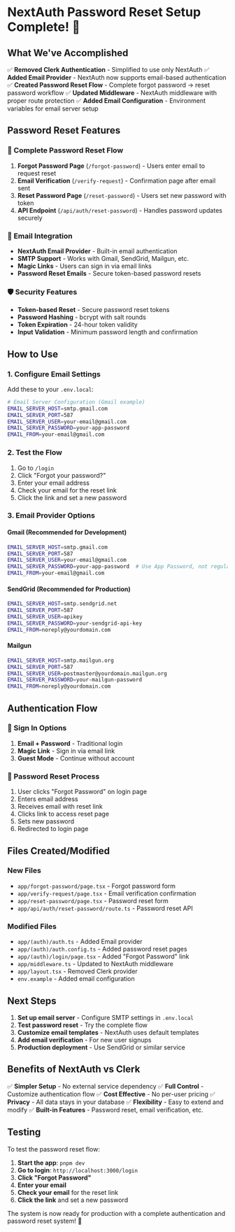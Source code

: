 # NextAuth Password Reset Setup Complete! 🎉

## What We've Accomplished

✅ **Removed Clerk Authentication** - Simplified to use only NextAuth
✅ **Added Email Provider** - NextAuth now supports email-based authentication
✅ **Created Password Reset Flow** - Complete forgot password → reset password workflow
✅ **Updated Middleware** - NextAuth middleware with proper route protection
✅ **Added Email Configuration** - Environment variables for email server setup

## Password Reset Features

### 🔐 Complete Password Reset Flow
1. **Forgot Password Page** (`/forgot-password`) - Users enter email to request reset
2. **Email Verification** (`/verify-request`) - Confirmation page after email sent
3. **Reset Password Page** (`/reset-password`) - Users set new password with token
4. **API Endpoint** (`/api/auth/reset-password`) - Handles password updates securely

### 📧 Email Integration
- **NextAuth Email Provider** - Built-in email authentication
- **SMTP Support** - Works with Gmail, SendGrid, Mailgun, etc.
- **Magic Links** - Users can sign in via email links
- **Password Reset Emails** - Secure token-based password resets

### 🛡️ Security Features
- **Token-based Reset** - Secure password reset tokens
- **Password Hashing** - bcrypt with salt rounds
- **Token Expiration** - 24-hour token validity
- **Input Validation** - Minimum password length and confirmation

## How to Use

### 1. Configure Email Settings
Add these to your `.env.local`:

```bash
# Email Server Configuration (Gmail example)
EMAIL_SERVER_HOST=smtp.gmail.com
EMAIL_SERVER_PORT=587
EMAIL_SERVER_USER=your-email@gmail.com
EMAIL_SERVER_PASSWORD=your-app-password
EMAIL_FROM=your-email@gmail.com
```

### 2. Test the Flow
1. Go to `/login`
2. Click "Forgot your password?"
3. Enter your email address
4. Check your email for the reset link
5. Click the link and set a new password

### 3. Email Provider Options

#### Gmail (Recommended for Development)
```bash
EMAIL_SERVER_HOST=smtp.gmail.com
EMAIL_SERVER_PORT=587
EMAIL_SERVER_USER=your-email@gmail.com
EMAIL_SERVER_PASSWORD=your-app-password  # Use App Password, not regular password
EMAIL_FROM=your-email@gmail.com
```

#### SendGrid (Recommended for Production)
```bash
EMAIL_SERVER_HOST=smtp.sendgrid.net
EMAIL_SERVER_PORT=587
EMAIL_SERVER_USER=apikey
EMAIL_SERVER_PASSWORD=your-sendgrid-api-key
EMAIL_FROM=noreply@yourdomain.com
```

#### Mailgun
```bash
EMAIL_SERVER_HOST=smtp.mailgun.org
EMAIL_SERVER_PORT=587
EMAIL_SERVER_USER=postmaster@yourdomain.mailgun.org
EMAIL_SERVER_PASSWORD=your-mailgun-password
EMAIL_FROM=noreply@yourdomain.com
```

## Authentication Flow

### 🔄 Sign In Options
1. **Email + Password** - Traditional login
2. **Magic Link** - Sign in via email link
3. **Guest Mode** - Continue without account

### 🔐 Password Reset Process
1. User clicks "Forgot Password" on login page
2. Enters email address
3. Receives email with reset link
4. Clicks link to access reset page
5. Sets new password
6. Redirected to login page

## Files Created/Modified

### New Files
- `app/forgot-password/page.tsx` - Forgot password form
- `app/verify-request/page.tsx` - Email verification confirmation
- `app/reset-password/page.tsx` - Password reset form
- `app/api/auth/reset-password/route.ts` - Password reset API

### Modified Files
- `app/(auth)/auth.ts` - Added Email provider
- `app/(auth)/auth.config.ts` - Added password reset pages
- `app/(auth)/login/page.tsx` - Added "Forgot Password" link
- `app/middleware.ts` - Updated to NextAuth middleware
- `app/layout.tsx` - Removed Clerk provider
- `env.example` - Added email configuration

## Next Steps

1. **Set up email server** - Configure SMTP settings in `.env.local`
2. **Test password reset** - Try the complete flow
3. **Customize email templates** - NextAuth uses default templates
4. **Add email verification** - For new user signups
5. **Production deployment** - Use SendGrid or similar service

## Benefits of NextAuth vs Clerk

✅ **Simpler Setup** - No external service dependency
✅ **Full Control** - Customize authentication flow
✅ **Cost Effective** - No per-user pricing
✅ **Privacy** - All data stays in your database
✅ **Flexibility** - Easy to extend and modify
✅ **Built-in Features** - Password reset, email verification, etc.

## Testing

To test the password reset flow:

1. **Start the app**: `pnpm dev`
2. **Go to login**: `http://localhost:3000/login`
3. **Click "Forgot Password"**
4. **Enter your email**
5. **Check your email** for the reset link
6. **Click the link** and set a new password

The system is now ready for production with a complete authentication and password reset system! 🚀
